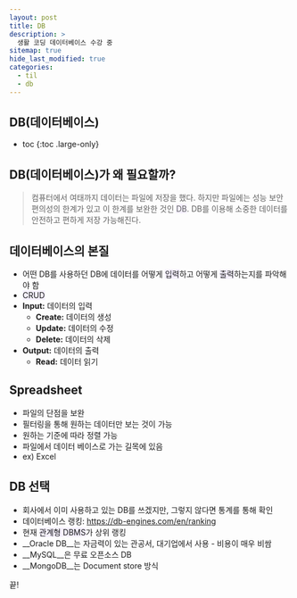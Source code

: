 ```yaml
---
layout: post
title: DB
description: >
  생활 코딩 데이터베이스 수강 중
sitemap: true
hide_last_modified: true
categories:
  - til
  - db
---
```


## DB(데이터베이스)

* toc
{:toc .large-only}

## DB(데이터베이스)가 왜 필요할까?

> 컴퓨터에서 여태까지 데이터는 파일에 저장을 했다. 하지만 파일에는 성능 보안 편의성의 한계가 있고 이 한계를 보완한 것인 <span style='background-color: #f5f0ff'>DB</span>. DB를 이용해 소중한 데이터를 안전하고 편하게 저장 가능해진다.

## 데이터베이스의 본질

- 어떤 DB를 사용하던 DB에 데이터를 어떻게 <span style='background-color: #f5f0ff'>입력</span>하고 어떻게 <span style='background-color: #f5f0ff'>출력</span>하는지를 파악해야 함
- <span style='background-color: #f5f0ff'>CRUD</span>
- __Input:__ 데이터의 입력
  - __Create:__ 데이터의 생성
  - __Update:__ 데이터의 수정
  - __Delete:__ 데이터의 삭제
- __Output:__ 데이터의 출력
  - __Read:__ 데이터 읽기

## Spreadsheet
- 파일의 단점을 보완
- 필터링을 통해 원하는 데이터만 보는 것이 가능
- 원하는 기준에 따라 정렬 가능
- 파일에서 데이터 베이스로 가는 길목에 있음
- ex) Excel

## DB 선택
- 회사에서 이미 사용하고 있는 DB를 쓰겠지만, 그렇지 않다면 통계를 통해 확인
- 데이터베이스 랭킹: <https://db-engines.com/en/ranking>
- 현재 <span style='background-color: #f5f0ff'>관계형 DBMS</span>가 상위 랭킹
- __Oracle DB__는 자금력이 있는 관공서, 대기업에서 사용 - 비용이 매우 비쌈
- __MySQL__은 무료 오픈소스 DB
- __MongoDB__는 Document store 방식

끝!